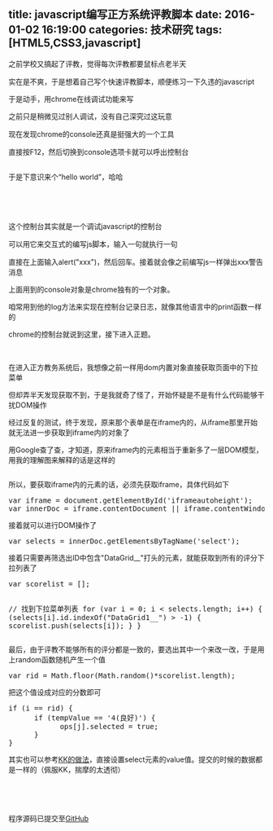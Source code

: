 title: javascript编写正方系统评教脚本
date: 2016-01-02 16:19:00
categories: 技术研究
tags: [HTML5,CSS3,javascript]
---
<p>
	<span style="line-height:1.5;">之前学校又搞起了评教，觉得每次评教都要鼠标点老半天</span> 
</p>
<p>
	实在是不爽，于是想着自己写个快速评教脚本，顺便练习一下久违的javascript
</p>
<p>
	于是动手，用chrome在线调试功能来写
</p>
<p>
	之前只是稍微见过别人调试，<span style="line-height:1.5;">没有自己深究过这玩意</span> 
</p>
<p>
	<span style="line-height:1.5;">现在发现chrome的console还真是挺强大的一个工具</span> 
</p>
<p>
	<span style="line-height:1.5;">直接按F12，然后切换到console选项卡就可以呼出控制台</span> 
</p>
<p>
	<span style="line-height:1.5;"><img src="/images/tp_old/image/20160103/20160103003008_75620.png" alt="" /><br />
</span> 
</p>
<p>
	<span style="line-height:1.5;">于是下意识来个“hello world”，哈哈</span> 
</p>
<!--more-->
<p>
	<br />
</p>
<p>
	<br />
</p>
<p>
	<span style="line-height:1.5;">这个控制台其实就是一个调试javascript的控制台</span> 
</p>
<p>
	<span style="line-height:1.5;">可以用它来交互式的编写js脚本，输入一句就执行一句</span> 
</p>
<p>
	直接在上面输入alert("xxx")，然后回车。接着就会像之前编写js一样弹出xxx警告消息
</p>
<p>
	上面用到的console对象是chrome独有的一个对象。
</p>
<p>
	咱常用到他的log方法来实现在控制台记录日志，就像其他语言中的print函数一样的
</p>
<p>
	chrome的控制台就说到这里，接下进入正题。
</p>
<p>
	<br />
</p>
<p>
	在进入正方教务系统后，我想像之前一样用dom内置对象直接获取页面中的下拉菜单
</p>
<p>
	但却弄半天发现获取不到，于是我就奇了怪了，开始怀疑是不是有什么代码能够干扰DOM操作
</p>
<p>
	经过反复的测试，终于发现，原来那个表单是在iframe内的，从iframe那里开始就无法进一步获取到iframe内的对象了
</p>
<p>
	用Google查了查，才知道，原来iframe内的元素相当于重新多了一层DOM模型，用我的理解图来解释的话是这样的
</p>
<p>
	<img src="/images/tp_old/image/20160112/20160112150330_78901.png" alt="" /> 
</p>
<p>
	所以，要获取iframe内的元素的话，必须先获取iframe，具体代码如下
</p>
<pre class="brush:js; toolbar:false;">var iframe = document.getElementById('iframeautoheight');
var innerDoc = iframe.contentDocument || iframe.contentWindow.document;</pre>
接着就可以进行DOM操作了
<pre class="brush:js; toolbar:false;">var selects = innerDoc.getElementsByTagName('select');</pre>
接着只需要再筛选出ID中包含"DataGrid__"打头的元素，就能获取到所有的评分下拉列表了
<pre class="brush:js; toolbar:false;">var scorelist = [];

// 找到下拉菜单列表
for (var i = 0; i &lt; selects.length; i++) {
    if (selects[i].id.indexOf("DataGrid1__") &gt; -1) {
        scorelist.push(selects[i]);
    }
}</pre>
最后，由于评教不能够所有的评分都是一致的，要选出其中一个来改一改，于是用上random函数随机产生一个值
<pre class="brush:js; toolbar:false;">var rid = Math.floor(Math.random()*scorelist.length);</pre>
把这个值设成对应的分数即可
<pre class="brush:js; toolbar:false;">if (i == rid) {
      if (tempValue == '4(良好)') {
            ops[j].selected = true;
      }
}</pre>
其实也可以参考<a href="https://ikk.me/archives/default/javascript_autocomplete_jwxt.html" target="_blank">KK的做法</a>，直接设置select元素的value值。提交的时候的数据都是一样的（佩服KK，揣摩的太透彻）
<p>
	<br />
</p>
<p>
	<br />
</p>
<p>
	程序源码已提交至<a href="https://github.com/istobran/ZFRateTeacher" target="_blank">GitHub</a> 
</p>